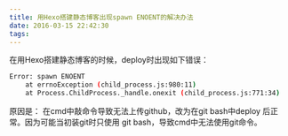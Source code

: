 ```yaml
---
title: 用Hexo搭建静态博客出现spawn ENOENT的解决办法
date: 2016-03-15 22:42:30
tags:
---
```

<!--more-->
在用Hexo搭建静态博客的时候，deploy时出现如下错误：

``` bash
Error: spawn ENOENT
    at errnoException (child_process.js:980:11)
    at Process.ChildProcess._handle.onexit (child_process.js:771:34)
```

原因是：
在cmd中敲命令导致无法上传github，改为在git bash中deploy 后正常。因为可能当初装git时只使用 git bash，导致cmd中无法使用git命令。